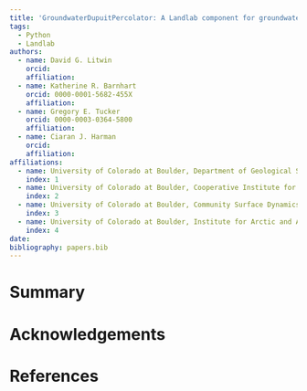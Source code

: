 ```yaml
---
title: 'GroundwaterDupuitPercolator: A Landlab component for groundwater flow'
tags:
  - Python
  - Landlab
authors:
  - name: David G. Litwin
    orcid:
    affiliation:
  - name: Katherine R. Barnhart
    orcid: 0000-0001-5682-455X
    affiliation:
  - name: Gregory E. Tucker
    orcid: 0000-0003-0364-5800
    affiliation:
  - name: Ciaran J. Harman
    orcid:
    affiliation:
affiliations:
  - name: University of Colorado at Boulder, Department of Geological Sciences
    index: 1
  - name: University of Colorado at Boulder, Cooperative Institute for Research in Environmental Sciences
    index: 2
  - name: University of Colorado at Boulder, Community Surface Dynamics Modeling System Integration Facility
    index: 3
  - name: University of Colorado at Boulder, Institute for Arctic and Alpine Research
    index: 4
date:
bibliography: papers.bib
---
```


# Summary


# Acknowledgements


# References
